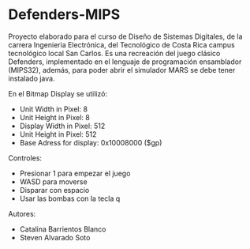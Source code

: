# Defenders-MIPS
Proyecto elaborado para el curso de Diseño de Sistemas Digitales, de la carrera Ingenieria Electrónica, del Tecnológico de Costa Rica campus tecnológico local San Carlos. Es una recreación del juego clásico Defenders, implementado en el lenguaje de programación ensamblador (MIPS32), además, para poder abrir el simulador MARS se debe tener instalado java.

En el Bitmap Display se utilizó:
* Unit Width in Pixel: 8
* Unit Height in Pixel: 8
* Display Width in Pixel: 512
* Unit Height in Pixel: 512
* Base Adress for display: 0x10008000 ($gp)

Controles:

* Presionar 1 para empezar el juego
* WASD para moverse
* Disparar con espacio
* Usar las bombas con la tecla q

Autores:

* Catalina Barrientos Blanco
* Steven Alvarado Soto
